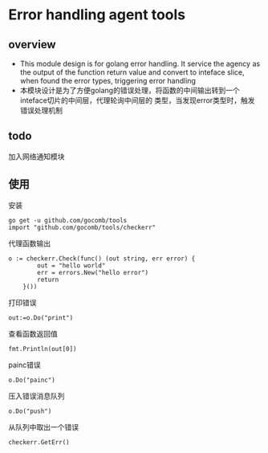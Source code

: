 # Error handling agent tools
## overview
* This module design is for golang error handling. It service the agency as the output of the function return value and convert to
inteface slice, when found the error types, triggering error handling
* 本模块设计是为了方便golang的错误处理，将函数的中间输出转到一个inteface切片的中间层，代理轮询中间层的
类型，当发现error类型时，触发错误处理机制
## todo
加入网络通知模块
## 使用
安装
``````
go get -u github.com/gocomb/tools
import "github.com/gocomb/tools/checkerr"

``````
代理函数输出
````
o := checkerr.Check(func() (out string, err error) {
		out = "hello world"
		err = errors.New("hello error")
		return
	}())
````
打印错误
````
out:=o.Do("print")
````
查看函数返回值
````
fmt.Println(out[0])
````
painc错误
````
o.Do("painc")
````
压入错误消息队列
````
o.Do("push")
````
从队列中取出一个错误
````
checkerr.GetErr()
````
